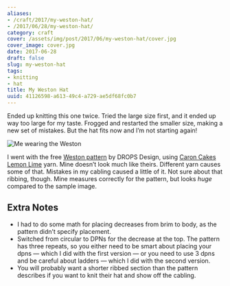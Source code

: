 ```yaml
---
aliases:
- /craft/2017/my-weston-hat/
- /2017/06/28/my-weston-hat/
category: craft
cover: /assets/img/post/2017/06/my-weston-hat/cover.jpg
cover_image: cover.jpg
date: 2017-06-28
draft: false
slug: my-weston-hat
tags:
- knitting
- hat
title: My Weston Hat
uuid: 41126598-a613-49c4-a729-ae5df68fc0b7
---
```


Ended up knitting this one twice. Tried the large size first, and it ended up
way too large for my taste. Frogged and restarted the smaller size, making a new
set of mistakes. But the hat fits now and I’m not starting again!

![Me wearing the Weston](/assets/img/post/2017/06/my-weston-hat/me-wearing-weston-medium.jpg)

[Weston pattern]: https://www.garnstudio.com/pattern.php?id=7779&cid=17
[Caron Cakes Lemon Lime]: http://www.michaels.com/caron-cakes-yarn/M10481921.html

I went with the free [Weston pattern][] by DROPS Design, using [Caron Cakes
Lemon Lime][] yarn. Mine doesn’t look much like theirs. Different yarn causes
some of that. Mistakes in my cabling caused a little of it. Not sure about that
ribbing, though. Mine measures correctly for the pattern, but looks *huge*
compared to the sample image.

## Extra Notes

* I had to do some math for placing decreases from brim to body, as the pattern
  didn’t specify placement.
* Switched from circular to DPNs for the decrease at the top.
  The pattern has three repeats, so you either need to be smart about placing your dpns —
  which I did with the first version — or you need to use 3 dpns and be careful about ladders —
  which I did with the second version.
* You will probably want a shorter ribbed section than the pattern describes if you want to knit their hat and show off the cabling.